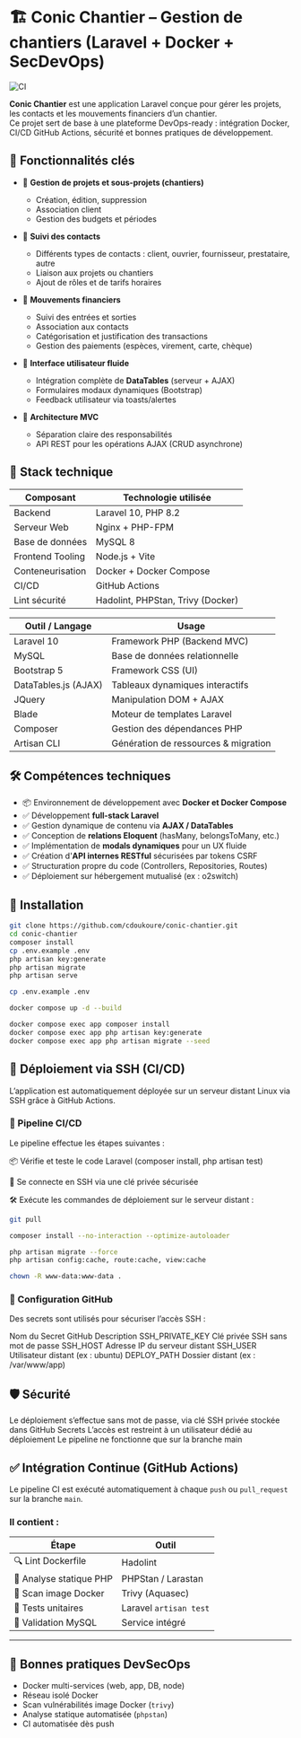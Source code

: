 # 🏗️ Conic Chantier – Gestion de chantiers (Laravel + Docker + SecDevOps)

![CI](https://github.com/cdoukoure/conic-chantier/actions/workflows/ci.yml/badge.svg)


**Conic Chantier** est une application Laravel conçue pour gérer les projets, les contacts et les mouvements financiers d’un chantier.  
Ce projet sert de base à une plateforme DevOps-ready : intégration Docker, CI/CD GitHub Actions, sécurité et bonnes pratiques de développement.


## 🚀 Fonctionnalités clés

- 🔹 **Gestion de projets et sous-projets (chantiers)**
  - Création, édition, suppression
  - Association client
  - Gestion des budgets et périodes

- 🔹 **Suivi des contacts**
  - Différents types de contacts : client, ouvrier, fournisseur, prestataire, autre
  - Liaison aux projets ou chantiers
  - Ajout de rôles et de tarifs horaires

- 🔹 **Mouvements financiers**
  - Suivi des entrées et sorties
  - Association aux contacts
  - Catégorisation et justification des transactions
  - Gestion des paiements (espèces, virement, carte, chèque)

- 🔹 **Interface utilisateur fluide**
  - Intégration complète de **DataTables** (serveur + AJAX)
  - Formulaires modaux dynamiques (Bootstrap)
  - Feedback utilisateur via toasts/alertes

- 🔹 **Architecture MVC**
  - Séparation claire des responsabilités
  - API REST pour les opérations AJAX (CRUD asynchrone)

## 🧰 Stack technique
| Composant        | Technologie utilisée               |
|------------------|------------------------------------|
| Backend          | Laravel 10, PHP 8.2                |
| Serveur Web      | Nginx + PHP-FPM                    |
| Base de données  | MySQL 8                            |
| Frontend Tooling | Node.js + Vite                     |
| Conteneurisation | Docker + Docker Compose            |
| CI/CD            | GitHub Actions                     |
| Lint sécurité    | Hadolint, PHPStan, Trivy (Docker)  |


| Outil / Langage         | Usage                               |
|-------------------------|--------------------------------------|
| Laravel 10              | Framework PHP (Backend MVC)          |
| MySQL                   | Base de données relationnelle        |
| Bootstrap 5             | Framework CSS (UI)                   |
| DataTables.js (AJAX)    | Tableaux dynamiques interactifs      |
| JQuery                  | Manipulation DOM + AJAX              |
| Blade                   | Moteur de templates Laravel          |
| Composer                | Gestion des dépendances PHP          |
| Artisan CLI             | Génération de ressources & migration |



## 🛠️ Compétences techniques

- 📦 Environnement de développement avec **Docker et Docker Compose**
- ✅ Développement **full-stack Laravel**
- ✅ Gestion dynamique de contenu via **AJAX / DataTables**
- ✅ Conception de **relations Eloquent** (hasMany, belongsToMany, etc.)
- ✅ Implémentation de **modals dynamiques** pour un UX fluide
- ✅ Création d'**API internes RESTful** sécurisées par tokens CSRF
- ✅ Structuration propre du code (Controllers, Repositories, Routes)
- ✅ Déploiement sur hébergement mutualisé (ex : o2switch)

## 🏁 Installation 
```bash
git clone https://github.com/cdoukoure/conic-chantier.git
cd conic-chantier
composer install
cp .env.example .env
php artisan key:generate
php artisan migrate
php artisan serve

cp .env.example .env

docker compose up -d --build

docker compose exec app composer install
docker compose exec app php artisan key:generate
docker compose exec app php artisan migrate --seed

```

## 🚀 Déploiement via SSH (CI/CD)
L’application est automatiquement déployée sur un serveur distant Linux via SSH grâce à GitHub Actions.

### 🧰 Pipeline CI/CD
Le pipeline effectue les étapes suivantes :

📦 Vérifie et teste le code Laravel (composer install, php artisan test)

🔐 Se connecte en SSH via une clé privée sécurisée

🛠️ Exécute les commandes de déploiement sur le serveur distant :
```bash
git pull

composer install --no-interaction --optimize-autoloader

php artisan migrate --force
php artisan config:cache, route:cache, view:cache

chown -R www-data:www-data .
```
### 🔑 Configuration GitHub
Des secrets sont utilisés pour sécuriser l’accès SSH :

Nom du Secret GitHub	Description
SSH_PRIVATE_KEY	Clé privée SSH sans mot de passe
SSH_HOST	Adresse IP du serveur distant
SSH_USER	Utilisateur distant (ex : ubuntu)
DEPLOY_PATH	Dossier distant (ex : /var/www/app)


## 🛡️ Sécurité
Le déploiement s’effectue sans mot de passe, via clé SSH privée stockée dans GitHub Secrets
L’accès est restreint à un utilisateur dédié au déploiement
Le pipeline ne fonctionne que sur la branche main

## ✅ Intégration Continue (GitHub Actions)

Le pipeline CI est exécuté automatiquement à chaque `push` ou `pull_request` sur la branche `main`.

### Il contient :

| Étape                   | Outil                  |
| ----------------------- | ---------------------- |
| 🔍 Lint Dockerfile      | Hadolint               |
| 🧠 Analyse statique PHP | PHPStan / Larastan     |
| 🔐 Scan image Docker    | Trivy (Aquasec)        |
| 🧪 Tests unitaires      | Laravel `artisan test` |
| 🧬 Validation MySQL     | Service intégré        |


---

## 🔐 Bonnes pratiques DevSecOps

* Docker multi-services (web, app, DB, node)
* Réseau isolé Docker
* Scan vulnérabilités image Docker (`trivy`)
* Analyse statique automatisée (`phpstan`)
* CI automatisée dès push

